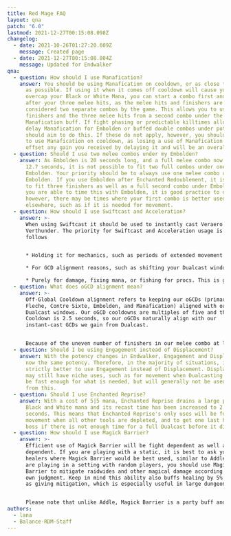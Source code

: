 ```yaml
---
title: Red Mage FAQ
layout: qna
patch: "6.0"
lastmod: 2021-12-27T00:15:08.098Z
changelog:
  - date: 2021-10-26T01:27:20.609Z
    message: Created page
  - date: 2021-12-27T00:15:08.804Z
    message: Updated for Endwalker
qna:
  - question: How should I use Manafication?
    answer: You should be using Manafication on cooldown, or as close to on cooldown
      as possible. If using it when it comes off cooldown will cause you to
      overcap your Black or White Mana, you can start a combo first and use it
      after your three melee hits, as the melee hits and finishers are
      considered two separate combos by the game. This allows you to use the
      finishers and the three melee hits from a second combo under the
      Manafication buff. If fight phasing or predictable killtimes allow you to
      delay Manafication for Embolden or buffed double combos under potion, you
      should aim to do this. If these do not apply, however, you should continue
      to use Manafication on cooldown, as losing a use of Manafication will
      offset any gain you received by delaying it and will be an overall loss.
  - question: Should I use two melee combos under my Embolden?
    answer: As Embolden is 20 seconds long, and a full melee combo now takes around
      12.7 seconds, it is not possible to fit two full combos under one
      Embolden. Your priority should be to always use one melee combo under
      Embolden. If you use Embolden after Enchanted Redoublement, it is possible
      to fit three finishers as well as a full second combo under Embolden. If
      you are able to time this with Embolden, it is good practice to do --
      however, there may be times where your first combo is better used
      elsewhere, such as if it is needed for movement.
  - question: How should I use Swiftcast and Acceleration?
    answer: >-
      When using Swiftcast it should be used to instantly cast Veraero or
      Verthunder. The priority for Swiftcast and Acceleration usage is as
      follows


      * Holding it for mechanics, such as periods of extended movement where Dualcasting would get you killed. 

      * For GCD alignment reasons, such as shifting your Dualcast windows to avoid oGCD drift or to line up better with mechanics.

      * Purely for damage, fixing mana, or fishing for procs. This is generally the smallest potency gain. It is only recommended after you have a deeper understanding of the fight and know which specific times you can afford to do this.
  - question: What does oGCD alignment mean?
    answer: >-
      Off-Global Cooldown alignment refers to keeping our oGCDs (primarily
      Fleche, Contre Sixte, Embolden, and Manafication) aligned with our
      Dualcast windows. Our oGCD cooldowns are multiples of five and the Global
      Cooldown is 2.5 seconds, so our oGCDs naturally align with our
      instant-cast GCDs we gain from Dualcast. 


      Because of the uneven number of finishers in our melee combo at level 90, every melee combo will cause these windows to flip, causing oGCD drift. Swiftcast and Acceleration will also cause our Dualcast and our hardcast windows to flip. This means that every time we do a melee combo, one use of Acceleration or Swiftcast will "re-align" our oGCDs with our Dualcast windows.
  - question: Should I be using Engagement instead of Displacement?
    answer: With the potency changes in Endwalker, Engagement and Displacement are
      now the same potency. Therefore, in the majority of situations, it is now
      strictly better to use Engagement instead of Displacement. Displacement
      may still have niche uses, such as for movement when Dualcasting will not
      be fast enough for what is needed, but will generally not be used aside
      from this.
  - question: Should I use Enchanted Reprise?
    answer: With a cost of 5|5 mana, Enchanted Reprise drains a large portion of our
      Black and White mana and its recast time has been increased to 2.5
      seconds. This means that Enchanted Reprise's only uses will be for
      movement when all other tools are depleted, and to get one last hit on a
      boss if there is not enough time for a full Dualcast before it dies.
  - question: How should I use Magick Barrier?
    answer: >-
      Efficient use of Magick Barrier will be fight dependent as well as group
      dependent. If you are playing with a static, it is best to ask your
      healers where Magick Barrier would be best used, similar to Addle. If you
      are playing in a setting with random players, you should use Magick
      Barrier to mitigate raidwides and other magical damage according to your
      own judgment. Keep in mind this ability also buffs healing by 5% as well
      as giving mitigation, which is especially useful in large dungeon pulls.


      Please note that unlike Addle, Magick Barrier is a party buff and not a boss debuff. This allows it to mitigate damage from untargetable actors that Addle cannot cover.
authors:
  - lana
  - Balance-RDM-Staff
---
```

